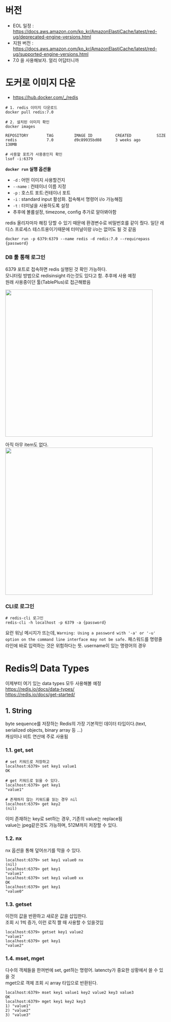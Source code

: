 
# 버전
- EOL 일정 : https://docs.aws.amazon.com/ko_kr/AmazonElastiCache/latest/red-ug/deprecated-engine-versions.html
- 지원 버전 : https://docs.aws.amazon.com/ko_kr/AmazonElastiCache/latest/red-ug/supported-engine-versions.html
- 7.0 을 사용해보자. 얼리 어답터니까

# 도커로 이미지 다운
- https://hub.docker.com/_/redis

```shell
# 1. redis 이미지 다운로드
docker pull redis:7.0

# 2. 설치된 이미지 확인
docker images
```
```shell
REPOSITORY        TAG         IMAGE ID          CREATED           SIZE
redis             7.0         d9c89935bd08      3 weeks ago       130MB
```
```shell
# 사용할 포트가 사용중인지 확인
lsof -i:6379
```

**`docker run` 실행 옵션들**
- `-d` : 어떤 이미지 사용할건지
- `--name` : 컨테이너 이름 지정
- `-p` : 호스트 포트:컨테이너 포트
- `-i` : standard input 활성화. 접속해서 명령어 i/o 가능해짐
- `-t` : 터미널을 사용하도록 설정
- 추후에 볼륨설정, timezone, config 추가로 알아봐야함

redis 올리자마자 해킹 당할 수 있기 때문에 환경변수로 비밀번호를 같이 줬다.
일단 레디스 프로세스 테스트용이기때문에 터미널이랑 i/o는 없어도 될 것 같음
```shell
docker run -p 6379:6379 --name redis -d redis:7.0 --requirepass {password}
```

### DB 툴 통해 로그인
6379 포트로 접속하면 redis 실행된 것 확인 가능하다.   
모니터링 방법으로 redisinsight 라는것도 있다고 함. 추후에 사용 예정    
원래 사용중이던 툴(TablePlus)로 접근해봤음     

<img src="https://github.com/NewsboySketch/TIL/assets/84266499/b071d6ef-7a5b-47f2-af78-52725b4ad9f1" width="460"/>    

아직 아무 item도 없다.   
<img src="https://github.com/NewsboySketch/TIL/assets/84266499/ee9d1a71-ab52-4155-b132-cf55a4a718fc" width="460"/>    

### CLI로 로그인
```shell
# redis-cli 로그인
redis-cli -h localhost -p 6379 -a {password}
```
요런 워닝 메시지가 뜨는데, `Warning: Using a password with '-a' or '-u' option on the command line interface may not be safe.`
패스워드를 명령줄 라인에 바로 입력하는 것은 위험하다는 뜻. username이 있는 명령어의 경우 

# Redis의 Data Types
이제부터 여기 있는 data types 모두 사용해볼 예정    
https://redis.io/docs/data-types/       
https://redis.io/docs/get-started/

## 1. String
byte sequence를 저장하는 Redis의 가장 기본적인 데이터 타입이다.(text, serialized objects, binary array 등 ...)     
캐싱이나 비트 연산에 주로 사용됨
### 1.1. get, set
```shell
# set 키워드로 저장하고
localhost:6379> set key1 value1
OK

# get 키워드로 읽을 수 있다.
localhost:6379> get key1
"value1"

# 존재하지 않는 키워드를 읽는 경우 nil
localhost:6379> get key2
(nil)
```
이미 존재하는 key로 set하는 경우, 기존의 value는 replace됨     
value는 jpeg같은것도 가능하며, 512M까지 저장할 수 있다.

### 1.2. nx
nx 옵션을 통해 덮어쓰기를 막을 수 있다.
```shell
localhost:6379> set key1 value0 nx
(nil)
localhost:6379> get key1
"value1"
localhost:6379> set key1 value0 xx
OK
localhost:6379> get key1
"value0"
```

### 1.3. getset
이전의 값을 반환하고 새로운 값을 삽입한다.   
조회 시 1씩 증가, 이런 로직 짤 때 사용할 수 있을것임
```shell
localhost:6379> getset key1 value2
"value1"
localhost:6379> get key1
"value2"
```

### 1.4. mset, mget
다수의 객체들을 한꺼번에 set, get하는 명령어. latencty가 중요한 상황에서 쓸 수 있을 것    
mget으로 객체 조회 시 array 타입으로 반환된다. 
```shell
localhost:6379> mset key1 value1 key2 value2 key3 value3
OK
localhost:6379> mget key1 key2 key3
1) "value1"
2) "value2"
3) "value3"
```
